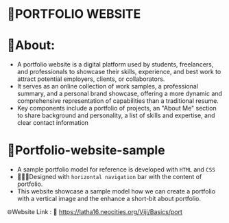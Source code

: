 # 📜PORTFOLIO WEBSITE

# 📰About:

* A portfolio website is a digital platform used by students, freelancers, and professionals to showcase their skills, experience, and best work to attract potential employers, clients, or collaborators. 
* It serves as an online collection of work samples, a professional summary, and a personal brand showcase, offering a more dynamic and comprehensive representation of capabilities than a traditional resume. 
* Key components include a portfolio of projects, an "About Me" section to share background and personality, a list of skills and expertise, and clear contact information

# 🤝Portfolio-website-sample
* A sample portfolio model for reference is developed with `HTML` and `CSS`
* 📄✨💼Designed with `horizontal navigation` bar with the content of portfolio.
* This website showcase a sample model how we can create a portfolio with a vertical image and the enhance a short-bit about portfolio.

🌐Website Link :  🔗 https://latha16.neocities.org/Viji/Basics/port
